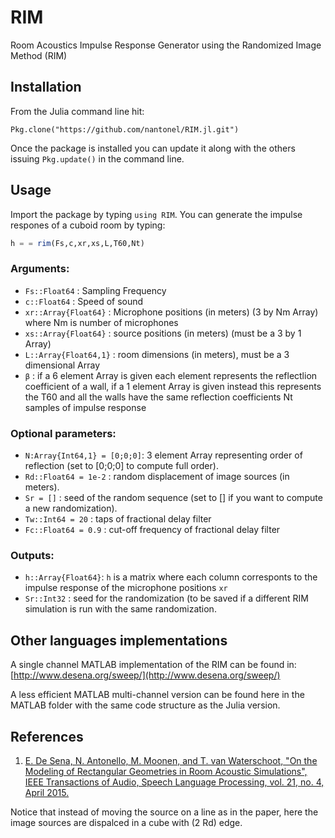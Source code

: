 # RIM

Room Acoustics Impulse Response Generator using the Randomized Image Method (RIM)


## Installation

From the Julia command line hit:

```
Pkg.clone("https://github.com/nantonel/RIM.jl.git")
```

Once the package is installed you can update it along with the others issuing `Pkg.update()` in the command line.


## Usage 

Import the package by typing `using RIM`. You can generate the impulse respones of a cuboid room by typing: 
```julia
h = = rim(Fs,c,xr,xs,L,T60,Nt)
```

### Arguments: 

* `Fs::Float64`         : Sampling Frequency 
* `c::Float64`          : Speed of sound
* `xr::Array{Float64}`  : Microphone positions (in meters) (3 by Nm Array) where Nm is number of microphones
* `xs::Array{Float64}`  : source positions (in meters) (must be a 3 by 1 Array)
* `L::Array{Float64,1}` : room dimensions  (in meters), must be a 3 dimensional Array
* `β`                   : if a 6 element Array is given each element 
                          represents the reflectlion coefficient of a wall, 
                          if a 1 element Array is given instead this represents 
                          the T60 and all the walls have the same reflection coefficients 
                          Nt samples of impulse response


### Optional parameters:

* `N:Array{Int64,1} = [0;0;0]`: 3 element Array representing order of reflection 
                                (set to [0;0;0] to compute full order).
* `Rd::Float64 = 1e-2`        : random displacement of image sources (in meters).
* `Sr = []`                   : seed of the random sequence (set to [] if you want to compute a new randomization). 
* `Tw::Int64 = 20`            : taps of fractional delay filter
* `Fc::Float64 = 0.9`         : cut-off frequency of fractional delay filter


### Outputs: 
* `h::Array{Float64}`: `h` is a matrix where each column 
		       corresponts to the impulse response of 
		       the microphone positions `xr`
* `Sr::Int32`        : seed for the randomization (to be saved if a different RIM simulation is run with the same randomization. 



## Other languages implementations

A single channel MATLAB implementation of the RIM can be found in:
[http://www.desena.org/sweep/](http://www.desena.org/sweep/)

A less efficient MATLAB multi-channel version can be found here in the MATLAB folder with the same code structure as the Julia version.




## References

1. [E. De Sena, N. Antonello, M. Moonen, and T. van Waterschoot, "On the Modeling of
Rectangular Geometries in Room Acoustic Simulations", IEEE Transactions of Audio, Speech
Language Processing, vol. 21, no. 4, April 2015.](http://ieeexplore.ieee.org/xpl/articleDetails.jsp?arnumber=7045580)


Notice that instead of moving the source on a line as in the paper, here the image sources are dispalced in a cube with (2 Rd) edge.
